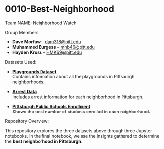 # 0010-Best-Neighborhood

Team NAME: Neighborhood Watch


Group Members
- **Dave Morfaw** – [dam318@pitt.edu](mailto:dam318@pitt.edu)  
- **Muhammed Burgess** – [mhb46@pitt.edu](mailto:mhb@pitt.edu)  
- **Hayden Kross** – [HMK69@pitt.edu](mailto:HMK69@pitt.edu)


Datasets Used:

- **[Playgrounds Dataset](https://data.wprdc.org/dataset/playgrounds)**  
  Contains information about all the playgrounds in Pittsburgh neighborhoods.

- **[Arrest Data](https://data.wprdc.org/dataset/arrest-data)**  
  Includes arrest information for each neighborhood in Pittsburgh.

- **[Pittsburgh Public Schools Enrollment](https://data.wprdc.org/dataset/pittsburgh-public-schools-enrollment)**  
  Shows the total number of students enrolled in each neighborhood.

Repository Overview:

This repository explores the three datasets above through three Jupyter notebooks. In the final notebook, we use the insights gathered to determine the **best neighborhood in Pittsburgh**.
